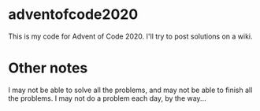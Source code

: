 # adventofcode2020
This is my code for Advent of Code 2020. I'll try to post solutions on a wiki.

# Other notes
I may not be able to solve all the problems, and may not be able to finish all the problems. I may not do a problem each day, by the way...
